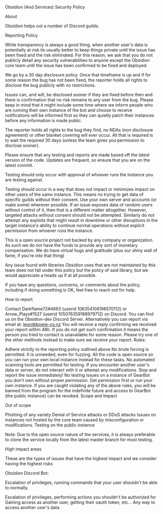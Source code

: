 Obsidion (And Services) Security Policy

About

Obsidion helps out a number of Discord guilds.

Reporting Policy

While transparency is always a good thing, when another user's data is potentially at risk its usually better to keep things private until the issue has been fixed and the risk eliminated. For this reason, we ask that you do not publicly detail any security vulnerabilities to anyone except the Obsidion core team until the issue has been confirmed to be fixed and deployed.

We go by a 30 day disclosure policy. Once that timeframe is up and if for some reason the bug has not been fixed, the reporter holds all rights to disclose the bug publicly with no restrictions.

Issues can, and will, be disclosed sooner if they are fixed before then and there is confirmation that no risk remains to any user from the bug. Please keep in mind that it might include some time where we inform people who are running their own instance of the bot and choose to receive notifications will be informed first so they can quietly patch their instances before any information is made public.

The reporter holds all rights to the bug they find, no NDAs (non disclosure agreement) or other blanket covering will ever occur. All that is required is to wait the required 30 days (unless the team gives you permission to disclose sooner).

Please ensure that any testing and reports are made based off the latest version of the code. Updates are frequent, so ensure that you are on the latest commit.

Testing should only occur with approval of whoever runs the instance you are testing against.

Testing should occur in a way that does not impact or minimizes impact on other users of the same instance. This means no trying to get data of specific guilds without their consent. Use your own server and accounts (or make some) wherever possible. If an issue exposes data of random users without control of it, then that is a different matter altogether. However, targeted attacks without consent should not be attempted. Similarly do not attempt any exploits that might result in downtime or other disruptions in the target instance's ability to continue normal operations without explicit permission from whoever runs the instance.

This is a open source project not backed by any company or organization. As such we do not have the funds to provide any sort of monetary compensation. We do have virtual hugs and gratitude (plus our shiny wall of fame, if you're into that thing)

Any issue found with libraries Obsidion uses that are not maintained by this team does not fall under this policy but the policy of said library, but we would appreciate a heads up if at all possible.

If you have any questions, concerns, or comments about the policy, including if doing something is OK, feel free to reach out for help.

How to report

Contact Darkflame72#4693 (userid 106354106196570112) or Arrow_Plays#1527 (userid 105076359188979712) on Discord. You can find us on the Obsidion-dev Discord Server.
Alternatively you can report via email at: leon@bowie-co.nz
You will receive a reply confirming we received your report within 48h. If you do not get such confirmation it means the person you tried to contact is unavailable for some reason. Please try one of the other methods instead to make sure we receive your report.
Rules:

Adhere strictly to the reporting policy outlined above
No brute forcing is permitted. It is unneeded, even for fuzzing. All the code is open source so you can run your own local instance instead for these tasks.
No automated scanning tools are permitted for testing.
If you encounter another user's data or server, do not interact with it or attempt any modifications. Stop and report the issue immediately!
No testing issues on a instance of GearBot you don't own without proper permission. Get permission first or run your own instance.
If you are caught violating any of the above rules, you will be banned from the program for the indefinite future and access to GearBot (the public instance) can be revoked.
Scope and Impact

Out of scope

Phishing of any variety
Denial of Service attacks or DDoS attacks
Issues on instances not hosted by the core team caused by misconfiguration or modifications.
Testing on the public instance

Note: Due to the open source nature of the services, it is always preferable to clone the service locally from the latest master branch for most testing.

High impact areas

These are the types of issues that have the highest impact and we consider having the highest risks

Obsidion Discord Bot:

Escalation of privileges, running commands that your user shouldn't be able to normally.

Escalation of privileges, performing actions you shouldn't be authorized for
Gaining access as another user, getting their oauth token, etc...
Any way to access another user's data
